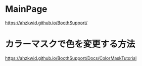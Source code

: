 

# MainPage 
https://ahzkwid.github.io/BoothSupport/



# カラーマスクで色を変更する方法
https://ahzkwid.github.io/BoothSupport/Docs/ColorMaskTutorial
